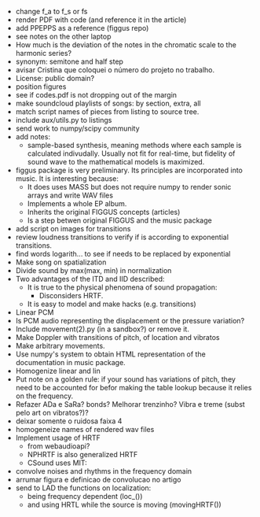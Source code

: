 * change f_a to f_s or fs
* render PDF with code (and reference it in the article)
* add PPEPPS as a reference (figgus repo)
* see notes on the other laptop
* How much is the deviation of the notes in the
chromatic scale to the harmonic series?
* synonym: semitone and half step
* avisar Cristina que coloquei o número do projeto no trabalho.
* License: public domain?
* position figures
* see if codes.pdf is not dropping out of the margin
* make soundcloud playlists of songs: by section, extra, all
* match script names of pieces from listing to source tree.
* include aux/utils.py to listings
* send work to numpy/scipy community
* add notes:
  - sample-based synthesis, meaning methods where each sample is calculated indivudally. Usually not fit for real-time, but fidelity of sound wave to the mathematical models is maximized.
* figgus package is very preliminary. Its principles are incorporated into music. It is interesting because:
  - It does uses MASS but does not require numpy to render sonic arrays and write WAV files
  - Implements a whole EP album.
  - Inherits the original FIGGUS concepts (articles)
  - Is a step betwen original FIGGUS and the music package
* add script on images for transitions
* review loudness transitions to verify if is according to exponential transitions.
* find words logarith... to see if needs to be replaced by exponential
* Make song on spatialization
* Divide sound by max(max, min) in normalization
* Two advantages of the ITD and IID described:
  - It is true to the physical phenomena of sound propagation:
    - Disconsiders HRTF.
  - It is easy to model and make hacks (e.g. transitions)
* Linear PCM
* Is PCM audio representing the displacement or the pressure variation?
* Include movement(2).py (in a sandbox?) or remove it.
* Make Doppler with transitions of pitch, of location and vibratos
* Make arbitrary movements.
* Use numpy's system to obtain HTML representation of the documentation
in music package.
* Homogenize linear and lin
* Put note on a golden rule: if your sound has variations of pitch,
they need to be accounted for befor making the table lookup because
it relies on the frequency.
* Refazer ADa e SaRa? bonds? Melhorar trenzinho? Vibra e treme (subst pelo art on vibratos?)?
* deixar somente o ruidosa faixa 4
* homogeneize names of rendered wav files
* Implement usage of HRTF
  - from webaudioapi?
  - NPHRTF is also generalized HRTF
  - CSound uses MIT: 
* convolve noises and rhythms in the frequency domain
* arrumar figura e definicao de convolucao no artigo
* send to LAD the functions on localization:
  - being frequency dependent (loc\_())
  - and using HRTL while the source is moving (movingHRTF())
